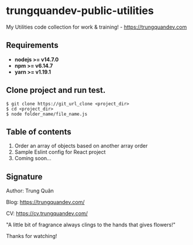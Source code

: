 # trungquandev-public-utilities
My Utilities code collection for work &amp; training! - https://trungquandev.com

## Requirements

* **nodejs >= v14.7.0**
* **npm >= v6.14.7**
* **yarn >= v1.19.1**

## Clone project and run test.

```
$ git clone https://git_url_clone <project_dir>
$ cd <project_dir>
$ node folder_name/file_name.js
```

## Table of contents
1. Order an array of objects based on another array order
2. Sample Eslint config for React project
3. Coming soon...


## Signature
Author: Trung Quân

Blog: https://trungquandev.com/

CV: https://cv.trungquandev.com/

"A little bit of fragrance always clings to the hands that gives flowers!"

Thanks for watching!
